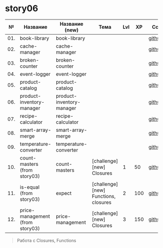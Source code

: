 # story06

| №   | Название                        | Название (new)            | Тема                                  | Lvl | XP  | Ссылка                                              |                                 |
| --- | ------------------------------- | ------------------------- | ------------------------------------- | --- | --- | --------------------------------------------------- | ------------------------------- |
| 01. | book-library                    | book-library              |                                       |     |     | [github.com](./book-library/README.md)              |                                 |
| 02. | cache-manager                   | cache-manager             |                                       |     |     | [github.com](./cache-manager/README.md)             |                                 |
| 03. | broken-counter                  | broken-counter            |                                       |     |     | [github.com](./broken-counter/README.md)            |                                 |
| 04. | event-logger                    | event-logger              |                                       |     |     | [github.com](./event-logger/README.md)              |                                 |
| 05. | product-catalog                 | product-catalog           |                                       |     |     | [github.com](./product-catalog/README.md)           |                                 |
| 06. | product-inventory-manager       | product-inventory-manager |                                       |     |     | [github.com](./product-inventory-manager/README.md) |                                 |
| 07. | recipe-calculator               | recipe-calculator         |                                       |     |     | [github.com](./recipe-calculator/README.md)         |                                 |
| 08. | smart-array-merge               | smart-array-merge         |                                       |     |     | [github.com](./smart-array-merge/README.md)         |                                 |
| 09. | temperature-converter           | temperature-converter     |                                       |     |     | [github.com](./temperature-converter/README.md)     |                                 |
| 10. | count-masters (from story03)    | count-masters             | [challenge] [new] Closures            | 1   | 50  | [github.com](./count-masters/README.md)             | ✅🆕                            |
| 11. | is-equal (from story03)         | expect                    | [challenge] [new] Functions, closures | 2   | 100 | [github.com](./expect/README.md)                    | ✅🆕(rename is-equal -> expect) |
| 12. | price-management (from story03) | price-management          | [challenge] [new] Closures            | 3   | 150 | [github.com](./price-management/README.md)          | ✅🆕                            |

> Работа с Closures, Functions
